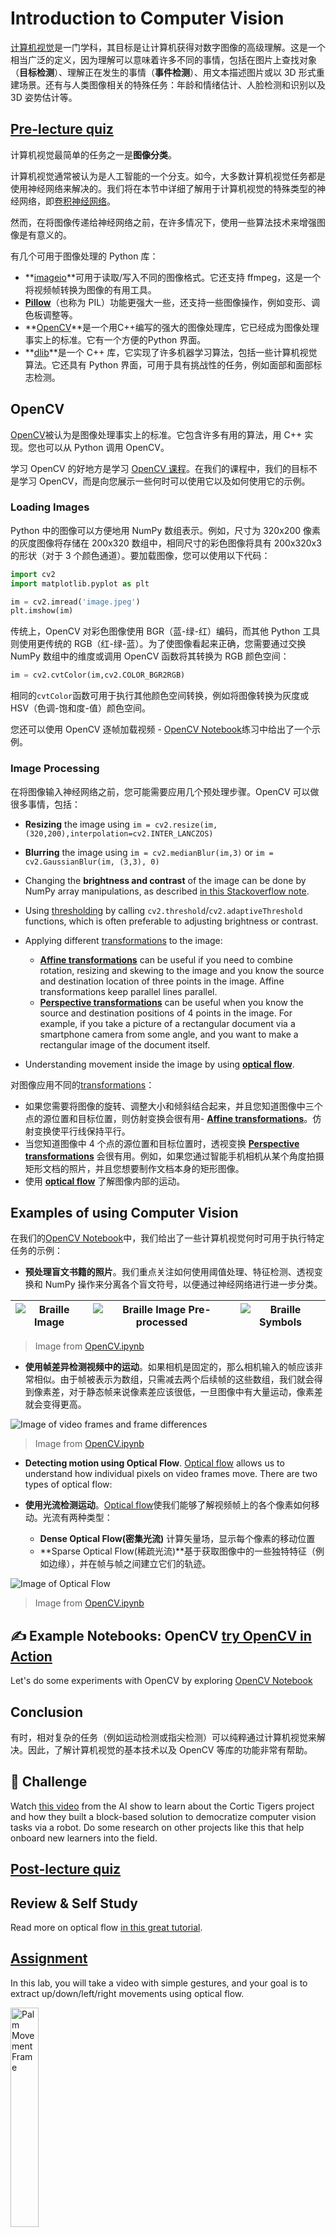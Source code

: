 # Introduction to Computer Vision

<!-- [Computer Vision](https://wikipedia.org/wiki/Computer_vision) is a discipline whose aim is to allow computers to gain high-level understanding of digital images. This is quite a broad definition, because *understanding* can mean many different things, including finding an object on a picture (**object detection**), understanding what is happening (**event detection**), describing a picture in text, or reconstructing a scene in 3D. There are also special tasks related to human images: age and emotion estimation, face detection and identification, and 3D pose estimation, to name a few. -->

[计算机视觉](https://wikipedia.org/wiki/Computer_vision)是一门学科，其目标是让计算机获得对数字图像的高级理解。这是一个相当广泛的定义，因为理解可以意味着许多不同的事情，包括在图片上查找对象（**目标检测**）、理解正在发生的事情（**事件检测**）、用文本描述图片或以 3D 形式重建场景。还有与人类图像相关的特殊任务：年龄和情绪估计、人脸检测和识别以及 3D 姿势估计等。

## [Pre-lecture quiz](https://red-field-0a6ddfd03.1.azurestaticapps.net/quiz/106)

<!-- One of the simplest tasks of computer vision is **image classification**. -->
计算机视觉最简单的任务之一是**图像分类**。

<!-- Computer vision is often considered to be a branch of AI. Nowadays, most of computer vision tasks are solved using neural networks. We will learn more about the special type of neural networks used for computer vision, [convolutional neural networks](../07-ConvNets/README.md), throughout this section. -->
计算机视觉通常被认为是人工智能的一个分支。如今，大多数计算机视觉任务都是使用神经网络来解决的。我们将在本节中详细了解用于计算机视觉的特殊类型的神经网络，即[卷积神经网络](../07-ConvNets/README.md)。

<!-- However, before you pass the image to a neural network, in many cases it makes sense to use some algorithmic techniques to enhance the image. -->
然而，在将图像传递给神经网络之前，在许多情况下，使用一些算法技术来增强图像是有意义的。

<!-- There are several Python libraries available for image processing: -->
有几个可用于图像处理的 Python 库：

<!-- * **[imageio](https://imageio.readthedocs.io/en/stable/)** can be used for reading/writing different image formats. It also support ffmpeg, a useful tool to convert video frames to images.
* **[Pillow](https://pillow.readthedocs.io/en/stable/index.html)** (also known as PIL) is a bit more powerful, and also supports some image manipulation such as morphing, palette adjustments, and more.
* **[OpenCV](https://opencv.org/)** is a powerful image processing library written in C++, which has become the *de facto* standard for image processing. It has a convenient Python interface.
* **[dlib](http://dlib.net/)** is a C++ library that implements many machine learning algorithms, including some of the Computer Vision algorithms. It also has a Python interface, and can be used for challenging tasks such as face and facial landmark detection. -->

* **[imageio](https://imageio.readthedocs.io/en/stable/)**可用于读取/写入不同的图像格式。它还支持 ffmpeg，这是一个将视频帧转换为图像的有用工具。
* **[Pillow](https://pillow.readthedocs.io/en/stable/index.html)**（也称为 PIL）功能更强大一些，还支持一些图像操作，例如变形、调色板调整等。
* **[OpenCV](https://opencv.org/)**是一个用C++编写的强大的图像处理库，它已经成为图像处理事实上的标准。它有一个方便的Python 界面。
* **[dlib](http://dlib.net/)**是一个 C++ 库，它实现了许多机器学习算法，包括一些计算机视觉算法。它还具有 Python 界面，可用于具有挑战性的任务，例如面部和面部标志检测。


## OpenCV

<!-- [OpenCV](https://opencv.org/) is considered to be the *de facto* standard for image processing. It contains a lot of useful algorithms, implemented in C++. You can call OpenCV from Python as well. -->
[OpenCV](https://opencv.org/)被认为是图像处理事实上的标准。它包含许多有用的算法，用 C++ 实现。您也可以从 Python 调用 OpenCV。

<!-- A good place to learn OpenCV is [this Learn OpenCV course](https://learnopencv.com/getting-started-with-opencv/). In our curriculum, our goal is not to learn OpenCV, but to show you some examples when it can be used, and how. -->
学习 OpenCV 的好地方是学习 [OpenCV 课程](https://learnopencv.com/getting-started-with-opencv/)。在我们的课程中，我们的目标不是学习 OpenCV，而是向您展示一些何时可以使用它以及如何使用它的示例。

### Loading Images

<!-- Images in Python can be conveniently represented by NumPy arrays. For example, grayscale images with the size of 320x200 pixels would be stored in a 200x320 array, and color images of the same dimension would have shape of 200x320x3 (for 3 color channels). To load an image, you can use the following code: -->
Python 中的图像可以方便地用 NumPy 数组表示。例如，尺寸为 320x200 像素的灰度图像将存储在 200x320 数组中，相同尺寸的彩色图像将具有 200x320x3 的形状（对于 3 个颜色通道）。要加载图像，您可以使用以下代码：

```python
import cv2
import matplotlib.pyplot as plt

im = cv2.imread('image.jpeg')
plt.imshow(im)
```

<!-- Traditionally, OpenCV uses BGR (Blue-Green-Red) encoding for color images, while the rest of Python tools use the more traditional RGB (Red-Green-Blue). For the image to look right, you need to convert it to the RGB color space, either by swapping dimensions in the NumPy array, or by calling an OpenCV function: -->
传统上，OpenCV 对彩色图像使用 BGR（蓝-绿-红）编码，而其他 Python 工具则使用更传统的 RGB（红-绿-蓝）。为了使图像看起来正确，您需要通过交换 NumPy 数组中的维度或调用 OpenCV 函数将其转换为 RGB 颜色空间：

```python
im = cv2.cvtColor(im,cv2.COLOR_BGR2RGB)
```

<!-- The same `cvtColor` function can be used to perform other color space transformations such as converting an image to grayscale or to the HSV (Hue-Saturation-Value) color space. -->
相同的`cvtColor`函数可用于执行其他颜色空间转换，例如将图像转换为灰度或 HSV（色调-饱和度-值）颜色空间。

<!-- You can also use OpenCV to load video frame-by-frame - an example is given in the exercise [OpenCV Notebook](OpenCV.ipynb). -->
您还可以使用 OpenCV 逐帧加载视频 - [OpenCV Notebook](OpenCV.ipynb)练习中给出了一个示例。

### Image Processing

<!-- Before feeding an image to a neural network, you may want to apply several pre-processing steps. OpenCV can do many things, including: -->
在将图像输入神经网络之前，您可能需要应用几个预处理步骤。OpenCV 可以做很多事情，包括：


* **Resizing** the image using `im = cv2.resize(im, (320,200),interpolation=cv2.INTER_LANCZOS)`
* **Blurring** the image using `im = cv2.medianBlur(im,3)` or `im = cv2.GaussianBlur(im, (3,3), 0)`
* Changing the **brightness and contrast** of the image can be done by NumPy array manipulations, as described [in this Stackoverflow note](https://stackoverflow.com/questions/39308030/how-do-i-increase-the-contrast-of-an-image-in-python-opencv).
* Using [thresholding](https://docs.opencv.org/4.x/d7/d4d/tutorial_py_thresholding.html) by calling `cv2.threshold`/`cv2.adaptiveThreshold` functions, which is often preferable to adjusting brightness or contrast.

* Applying different [transformations](https://docs.opencv.org/4.5.5/da/d6e/tutorial_py_geometric_transformations.html) to the image:
    - **[Affine transformations](https://docs.opencv.org/4.5.5/d4/d61/tutorial_warp_affine.html)** can be useful if you need to combine rotation, resizing and skewing to the image and you know the source and destination location of three points in the image. Affine transformations keep parallel lines parallel.
    - **[Perspective transformations](https://medium.com/analytics-vidhya/opencv-perspective-transformation-9edffefb2143)** can be useful when you know the source and destination positions of 4 points in the image. For example, if you take a picture of a rectangular document via a smartphone camera from some angle, and you want to make a rectangular image of the document itself.
* Understanding movement inside the image by using **[optical flow](https://docs.opencv.org/4.5.5/d4/dee/tutorial_optical_flow.html)**.

对图像应用不同的[transformations](https://docs.opencv.org/4.5.5/da/d6e/tutorial_py_geometric_transformations.html)：
- 如果您需要将图像的旋转、调整大小和倾斜结合起来，并且您知道图像中三个点的源位置和目标位置，则仿射变换会很有用- **[Affine transformations](https://docs.opencv.org/4.5.5/d4/d61/tutorial_warp_affine.html)**。仿射变换使平行线保持平行。
- 当您知道图像中 4 个点的源位置和目标位置时，透视变换 **[Perspective transformations](https://medium.com/analytics-vidhya/opencv-perspective-transformation-9edffefb2143)** 会很有用。例如，如果您通过智能手机相机从某个角度拍摄矩形文档的照片，并且您想要制作文档本身的矩形图像。
- 使用 **[optical flow](https://docs.opencv.org/4.5.5/d4/dee/tutorial_optical_flow.html)** 了解图像内部的运动。

## Examples of using Computer Vision

<!-- In our [OpenCV Notebook](OpenCV.ipynb), we give some examples of when computer vision can be used to perform specific tasks: -->
在我们的[OpenCV Notebook](OpenCV.ipynb)中，我们给出了一些计算机视觉何时可用于执行特定任务的示例：

<!-- * **Pre-processing a photograph of a Braille book**. We focus on how we can use thresholding, feature detection, perspective transformation and NumPy manipulations to separate individual Braille symbols for further classification by a neural network. -->
* **预处理盲文书籍的照片**。我们重点关注如何使用阈值处理、特征检测、透视变换和 NumPy 操作来分离各个盲文符号，以便通过神经网络进行进一步分类。

![Braille Image](data/braille.jpeg) | ![Braille Image Pre-processed](images/braille-result.png) | ![Braille Symbols](images/braille-symbols.png)
----|-----|-----

> Image from [OpenCV.ipynb](OpenCV.ipynb)

<!-- * **Detecting motion in video using frame difference**. If the camera is fixed, then frames from the camera feed should be pretty similar to each other. Since frames are represented as arrays, just by subtracting those arrays for two subsequent frames we will get the pixel difference, which should be low for static frames, and become higher once there is substantial motion in the image. -->

* **使用帧差异检测视频中的运动**。如果相机是固定的，那么相机输入的帧应该非常相似。由于帧被表示为数组，只需减去两个后续帧的这些数组，我们就会得到像素差，对于静态帧来说像素差应该很低，一旦图像中有大量运动，像素差就会变得更高。

![Image of video frames and frame differences](images/frame-difference.png)

> Image from [OpenCV.ipynb](OpenCV.ipynb)

* **Detecting motion using Optical Flow**. [Optical flow](https://docs.opencv.org/3.4/d4/dee/tutorial_optical_flow.html) allows us to understand how individual pixels on video frames move. There are two types of optical flow:

* **使用光流检测运动**。[Optical flow](https://docs.opencv.org/3.4/d4/dee/tutorial_optical_flow.html)使我们能够了解视频帧上的各个像素如何移动。光流有两种类型：

   <!-- - **Dense Optical Flow** computes the vector field that shows for each pixel where is it moving -->
   <!-- - **Sparse Optical Flow** is based on taking some distinctive features in the image (eg. edges), and building their trajectory from frame to frame. -->

   - **Dense Optical Flow(密集光流)** 计算矢量场，显示每个像素的移动位置
   - **Sparse Optical Flow(稀疏光流)**基于获取图像中的一些独特特征（例如边缘），并在帧与帧之间建立它们的轨迹。

![Image of Optical Flow](images/optical.png)

> Image from [OpenCV.ipynb](OpenCV.ipynb)

## ✍️ Example Notebooks: OpenCV [try OpenCV in Action](OpenCV.ipynb)

Let's do some experiments with OpenCV by exploring [OpenCV Notebook](OpenCV.ipynb)

## Conclusion

<!-- Sometimes, relatively complex tasks such as movement detection or fingertip detection can be solved purely by computer vision. Thus, it is very helpful to know the basic techniques of computer vision, and what libraries like OpenCV can do. -->

有时，相对复杂的任务（例如运动检测或指尖检测）可以纯粹通过计算机视觉来解决。因此，了解计算机视觉的基本技术以及 OpenCV 等库的功能非常有帮助。

## 🚀 Challenge

Watch [this video](https://docs.microsoft.com/shows/ai-show/ai-show--2021-opencv-ai-competition--grand-prize-winners--cortic-tigers--episode-32?WT.mc_id=academic-77998-cacaste) from the AI show to learn about the Cortic Tigers project and how they built a block-based solution to democratize computer vision tasks via a robot. Do some research on other projects like this that help onboard new learners into the field.

## [Post-lecture quiz](https://red-field-0a6ddfd03.1.azurestaticapps.net/quiz/206)

## Review & Self Study

Read more on optical flow [in this great tutorial](https://learnopencv.com/optical-flow-in-opencv/).

## [Assignment](lab/README.md)

In this lab, you will take a video with simple gestures, and your goal is to extract up/down/left/right movements using optical flow.

<img src="images/palm-movement.png" width="30%" alt="Palm Movement Frame"/>